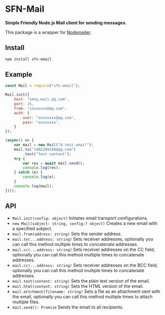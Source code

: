 # SFN-Mail

**Simple Friendly Node.js Mail client for sending messages.**

This package is a wrapper for [Nodemailer](https://nodemailer.com/smtp/).

## Install

```sh
npm install sfn-email
```

## Example

```javascript
const Mail = require("sfn-email");

Mail.init({
    host: "smtp.mail.qq.com",
    port: 25,
    from: "xxxxxxxx@qq.com",
    auth: {
        user: "xxxxxxxx@qq.com",
        pass: "xxxxxxxx",
    }
});

(async() => {
    var mail = new Mail("A test email");
    mail.to("1402289104@qq.com")
        .text("Text content");
    try {
        var res = await mail.send();
        console.log(res);
    } catch (e) {
        console.log(e);
    }
    console.log(mail);
})();
```

## API

- `Mail.init(config: object)` Initiates email transport configurations.
- `new Mail(subject: string, config:? object)` Creates a new email with a 
    specified subject.
- `mail.from(address: string)` Sets the sender address.
- `mail.to(...address: string)` Sets receiver addresses, optionally you can 
    call this method multiple times to concatenate addresses.
- `mail.cc(...address: string)` Sets receiver addresses on the CC field, 
    optionally you can call this method multiple times to concatenate 
    addresses.
- `mail.cc(...address: string)` Sets receiver addresses on the BCC field, 
    optionally you can call this method multiple times to concatenate 
    addresses.
- `mail.text(content: string)` Sets the plain text version of the email.
- `mail.html(content: string)` Sets the HTML version of the email.
- `mail.attchment(filename: string)` Sets a file as an attachment sent with 
    the email, optionally you can call this method multiple times to attach 
    multiple files.
- `mail.send(): Promise` Sends the email to all recipients.